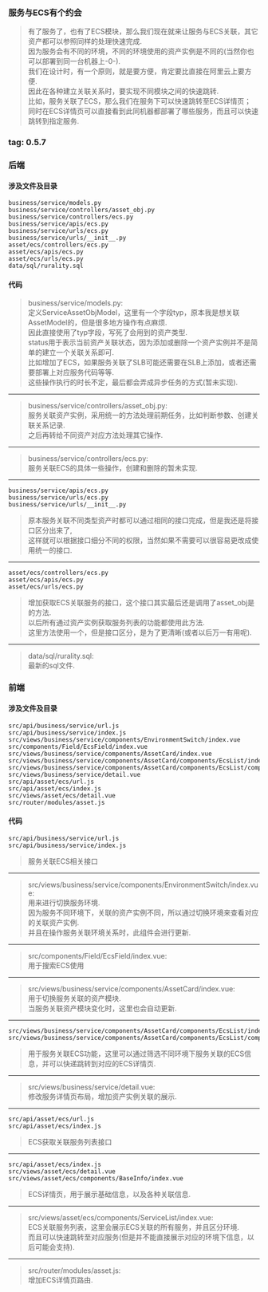 ### 服务与ECS有个约会
> 有了服务了，也有了ECS模块，那么我们现在就来让服务与ECS关联，其它资产都可以参照同样的处理快速完成.   
> 因为服务会有不同的环境，不同的环境使用的资产实例是不同的(当然你也可以部署到同一台机器上-0-).  
> 我们在设计时，有一个原则，就是要方便，肯定要比直接在阿里云上要方便.  
> 因此在各种建立关联关系时，要实现不同模块之间的快速跳转.  
> 比如，服务关联了ECS，那么我们在服务下可以快速跳转至ECS详情页；
> 同时在ECS详情页可以直接看到此同机器都部署了哪些服务，而且可以快速跳转到指定服务.  

### tag: 0.5.7

### 后端

#### 涉及文件及目录
```
business/service/models.py
business/service/controllers/asset_obj.py
business/service/controllers/ecs.py
business/service/apis/ecs.py
business/service/urls/ecs.py
business/service/urls/__init__.py
asset/ecs/controllers/ecs.py
asset/ecs/apis/ecs.py
asset/ecs/urls/ecs.py
data/sql/rurality.sql
```

#### 代码
> business/service/models.py:  
> 定义ServiceAssetObjModel，这里有一个字段typ，原本我是想关联AssetModel的，但是很多地方操作有点麻烦.  
> 因此直接使用了typ字段，写死了会用到的资产类型.  
> status用于表示当前资产关联状态，因为添加或删除一个资产实例并不是简单的建立一个关联关系即可.  
> 比如增加了ECS，如果服务关联了SLB可能还需要在SLB上添加，或者还需要部署上对应服务代码等等.  
> 这些操作执行的时长不定，最后都会弄成异步任务的方式(暂未实现).  

------
> business/service/controllers/asset_obj.py:  
> 服务关联资产实例，采用统一的方法处理前期任务，比如判断参数、创建关联关系记录.  
> 之后再转给不同资产对应方法处理其它操作.  

------
> business/service/controllers/ecs.py:  
> 服务关联ECS的具体一些操作，创建和删除的暂未实现.  

------
>
```
business/service/apis/ecs.py
business/service/urls/ecs.py
business/service/urls/__init__.py
```
> 原本服务关联不同类型资产时都可以通过相同的接口完成，但是我还是将接口区分出来了,  
> 这样就可以根据接口细分不同的权限，当然如果不需要可以很容易更改成使用统一的接口.  

------
>
```
asset/ecs/controllers/ecs.py
asset/ecs/apis/ecs.py
asset/ecs/urls/ecs.py
```
> 增加获取ECS关联服务的接口，这个接口其实最后还是调用了asset_obj是的方法.  
> 以后所有通过资产实例获取服务列表的功能都使用此方法.  
> 这里方法使用一个，但是接口区分，是为了更清晰(或者以后万一有用呢).  

------
> data/sql/rurality.sql:  
> 最新的sql文件.  

### 前端

#### 涉及文件及目录
```
src/api/business/service/url.js
src/api/business/service/index.js
src/views/business/service/components/EnvironmentSwitch/index.vue
src/components/Field/EcsField/index.vue
src/views/business/service/components/AssetCard/index.vue
src/views/business/service/components/AssetCard/components/EcsList/index.vue
src/views/business/service/components/AssetCard/components/EcsList/components/ObjDialog/index.vue
src/views/business/service/detail.vue
src/api/asset/ecs/url.js
src/api/asset/ecs/index.js
src/views/asset/ecs/detail.vue
src/router/modules/asset.js
```

#### 代码
> 
```
src/api/business/service/url.js
src/api/business/service/index.js
```
> 服务关联ECS相关接口  

------
> src/views/business/service/components/EnvironmentSwitch/index.vue:  
> 用来进行切换服务环境.  
> 因为服务不同环境下，关联的资产实例不同，所以通过切换环境来查看对应的关联资产实例.  
> 并且在操作服务关联环境关系时，此组件会进行更新.  

------
> src/components/Field/EcsField/index.vue:  
> 用于搜索ECS使用  

------
> src/views/business/service/components/AssetCard/index.vue:  
> 用于切换服务关联的资产模块.  
> 当服务关联资产模块变化时，这里也会自动更新.  

------
>
```
src/views/business/service/components/AssetCard/components/EcsList/index.vue
src/views/business/service/components/AssetCard/components/EcsList/components/ObjDialog/index.vue
```
> 用于服务关联ECS功能，这里可以通过筛选不同环境下服务关联的ECS信息，并可以快递跳转到对应的ECS详情页.  

------
> src/views/business/service/detail.vue:  
> 修改服务详情页布局，增加资产实例关联的展示.  

------
>
```
src/api/asset/ecs/url.js
src/api/asset/ecs/index.js
```
> ECS获取关联服务列表接口  

------
>
```
src/api/asset/ecs/index.js
src/views/asset/ecs/detail.vue
src/views/asset/ecs/components/BaseInfo/index.vue
```
> ECS详情页，用于展示基础信息，以及各种关联信息.  

------
> src/views/asset/ecs/components/ServiceList/index.vue:  
> ECS关联服务列表，这里会展示ECS关联的所有服务，并且区分环境.  
> 而且可以快速跳转至对应服务(但是并不能直接展示对应的环境下信息，以后可能会支持).  

------
> src/router/modules/asset.js:  
> 增加ECS详情页路由.  
